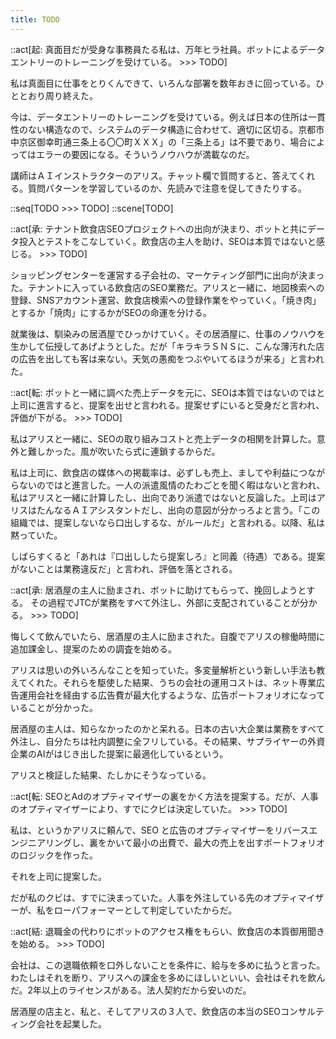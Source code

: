 ```yaml
---
title: TODO
---
```


::act[起: 真面目だが受身な事務員たる私は、万年ヒラ社員。ボットによるデータエントリーのトレーニングを受けている。 >>> TODO]

私は真面目に仕事をとりくんできて、いろんな部署を数年おきに回っている。ひととおり周り終えた。

今は、データエントリーのトレーニングを受けている。例えば日本の住所は一貫性のない構造なので、システムのデータ構造に合わせて、適切に区切る。京都市中京区御幸町通三条上る〇〇町ＸＸＸ」の「三条上る」は不要であり、場合によってはエラーの要因になる。そういうノウハウが満載なのだ。

講師はＡＩインストラクターのアリス。チャット欄で質問すると、答えてくれる。質問パターンを学習しているのか、先読みで注意を促してきたりする。

::seq[TODO >>> TODO]
::scene[TODO]

::act[承: テナント飲食店SEOプロジェクトへの出向が決まり、ボットと共にデータ投入とテストをこなしていく。飲食店の主人を助け、SEOは本質ではないと感じる。 >>> TODO]

ショッピングセンターを運営する子会社の、マーケティング部門に出向が決まった。テナントに入っている飲食店のSEO業務だ。アリスと一緒に、地図検索への登録、SNSアカウント運営、飲食店検索への登録作業をやっていく。「焼き肉」とするか「焼肉」にするかがSEOの命運を分ける。

就業後は、馴染みの居酒屋でひっかけていく。その居酒屋に、仕事のノウハウを生かして伝授してあげようとした。だが「キラキラＳＮＳに、こんな薄汚れた店の広告を出しても客は来ない。天気の愚痴をつぶやいてるほうが来る」と言われた。

::act[転: ボットと一緒に調べた売上データを元に、SEOは本質ではないのではと上司に進言すると、提案を出せと言われる。提案せずにいると受身だと言われ、評価が下がる。 >>> TODO]

私はアリスと一緒に、SEOの取り組みコストと売上データの相関を計算した。意外と難しかった。風が吹いたら式に連鎖するからだ。

私は上司に、飲食店の媒体への掲載率は、必ずしも売上、ましてや利益につながらないのではと進言した。一人の派遣風情のたわごとを聞く暇はないと言われ、私はアリスと一緒に計算したし、出向であり派遣ではないと反論した。上司はアリスはたんなるＡＩアシスタントだし、出向の意図が分かっろよと言う。「この組織では、提案しないなら口出しするな、がルールだ」と言われる。以降、私は黙っていた。

しばらすくると「あれは『口出ししたら提案しろ』と同義（待遇）である。提案がないことは業務違反だ」と言われ、評価を落とされる。

::act[承: 居酒屋の主人に励まされ、ボットに助けてもらって、挽回しようとする。 その過程でJTCが業務をすべて外注し、外部に支配されていることが分かる。 >>> TODO]

悔しくて飲んでいたら、居酒屋の主人に励まされた。自腹でアリスの稼働時間に追加課金し、提案のための調査を始める。

アリスは思いの外いろんなことを知っていた。多変量解析という新しい手法も教えてくれた。それらを駆使した結果、うちの会社の運用コストは、ネット専業広告運用会社を経由する広告費が最大化するような、広告ポートフォリオになっていることが分かった。

居酒屋の主人は、知らなかったのかと呆れる。日本の古い大企業は業務をすべて外注し、自分たちは社内調整に全フリしている。その結果、サプライヤーの外資企業のAIがはじき出した提案に最適化しているという。

アリスと検証した結果、たしかにそうなっている。

::act[転: SEOとAdのオプティマイザーの裏をかく方法を提案する。だが、人事のオプティマイザーにより、すでにクビは決定していた。 >>> TODO]

私は、というかアリスに頼んで、SEO と広告のオプティマイザーをリバースエンジニアリングし、裏をかいて最小の出費で、最大の売上を出すポートフォリオのロジックを作った。

それを上司に提案した。

だが私のクビは、すでに決まっていた。人事を外注している先のオプティマイザーが、私をローパフォーマーとして判定していたからだ。

::act[結: 退職金の代わりにボットのアクセス権をもらい、飲食店の本質御用聞きを始める。 >>> TODO]

会社は、この退職依頼を口外しないことを条件に、給与を多めに払うと言った。わたしはそれを断り、アリスへの課金を多めにほしいといい、会社はそれを飲んだ。2年以上のライセンスがある。法人契約だから安いのだ。

居酒屋の店主と、私と、そしてアリスの３人で、飲食店の本当のSEOコンサルティング会社を起業した。
